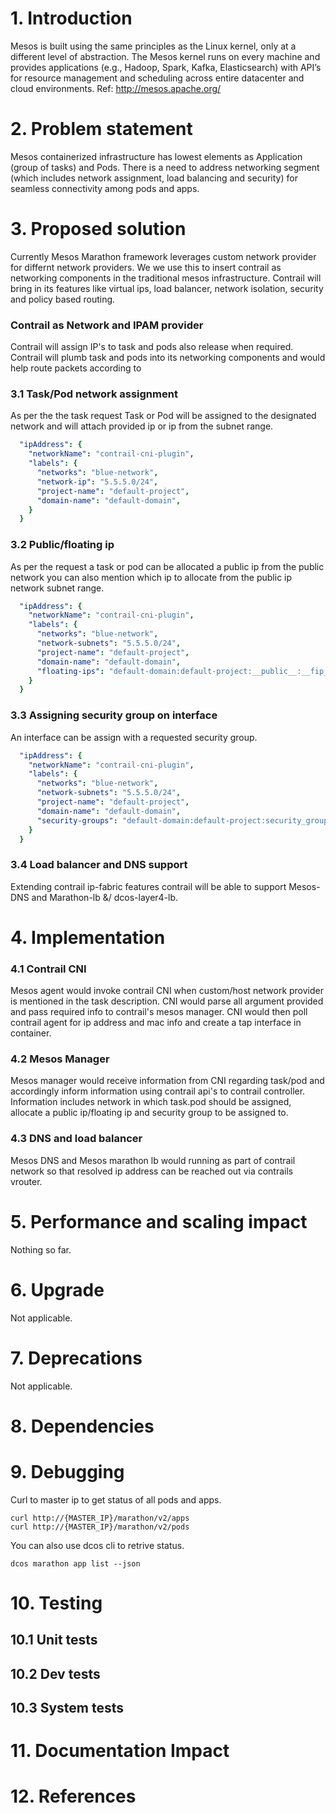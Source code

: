 
# 1. Introduction
Mesos is built using the same principles as the Linux kernel, only at a different level of abstraction. The Mesos
kernel runs on every machine and provides applications (e.g., Hadoop, Spark, Kafka, Elasticsearch) with API’s for
resource management and scheduling across entire datacenter and cloud environments. Ref: http://mesos.apache.org/ 

# 2. Problem statement
Mesos containerized infrastructure has lowest elements as Application (group of tasks) and Pods. There is a need to address networking segment (which includes network assignment, load balancing and security) for seamless connectivity among pods and apps.

# 3. Proposed solution
Currently Mesos Marathon framework leverages custom network provider for differnt network providers. We we use this to insert contrail as networking components in the traditional mesos infrastructure. Contrail will bring in its features like virtual ips, load balancer, network isolation, security and policy based routing.

### Contrail as Network and IPAM provider
Contrail will assign IP's to task and pods also release when required. Contrail will plumb task and pods into its networking components and would help route packets according to 

### 3.1 Task/Pod network assignment
As per the the task request Task or Pod will be assigned to the designated network and will attach provided ip or ip from the subnet range.

```yaml
  "ipAddress": {
    "networkName": "contrail-cni-plugin",
    "labels": {
      "networks": "blue-network",
      "network-ip": "5.5.5.0/24",
      "project-name": "default-project",
      "domain-name": "default-domain",
    }
  }
```

### 3.2 Public/floating ip
As per the request a task or pod can be allocated a public ip from the public network you can also mention which ip to allocate from the public ip network subnet range.
```yaml
  "ipAddress": {
    "networkName": "contrail-cni-plugin",
    "labels": {
      "networks": "blue-network",
      "network-subnets": "5.5.5.0/24",
      "project-name": "default-project",
      "domain-name": "default-domain",
      "floating-ips": "default-domain:default-project:__public__:__fip_pool_public__(10.66.77.123),default-domain:default-project:__public__:__fip_pool_public2__(10.33.44.11)",
    }
  }
```  

### 3.3 Assigning security group on interface
An interface can be assign with a requested security group.
```yaml
  "ipAddress": {
    "networkName": "contrail-cni-plugin",
    "labels": {
      "networks": "blue-network",
      "network-subnets": "5.5.5.0/24",
      "project-name": "default-project",
      "domain-name": "default-domain",
      "security-groups": "default-domain:default-project:security_groups_mesos"
    }
  }
```  

### 3.4 Load balancer and DNS support
Extending contrail ip-fabric features contrail will be able to support Mesos-DNS and Marathon-lb &/ dcos-layer4-lb.

# 4. Implementation

### 4.1 Contrail CNI
Mesos agent would invoke contrail CNI when custom/host network provider is mentioned in the task description. CNI would parse all argument provided and pass required info to contrail's mesos manager. CNI would then poll contrail agent for ip address and mac info and create a tap interface in container.

### 4.2 Mesos Manager
Mesos manager would receive information from CNI regarding task/pod and accordingly inform information using contrail api's to contrail controller. Information includes network in which task.pod should be assigned, allocate a public ip/floating ip and security group to be assigned to.

### 4.3 DNS and load balancer
Mesos DNS and Mesos marathon lb would running as part of contrail network so that resolved ip address can be reached out via contrails vrouter.


# 5. Performance and scaling impact
Nothing so far.

# 6. Upgrade
Not applicable.

# 7. Deprecations
Not applicable.

# 8. Dependencies

# 9. Debugging

Curl to master ip to get status of all pods and apps.
```shell
curl http://{MASTER_IP}/marathon/v2/apps
curl http://{MASTER_IP}/marathon/v2/pods  
```

You can also use dcos cli to retrive status.
```shell
dcos marathon app list --json
```

# 10. Testing
## 10.1 Unit tests
## 10.2 Dev tests
## 10.3 System tests

# 11. Documentation Impact

# 12. References
